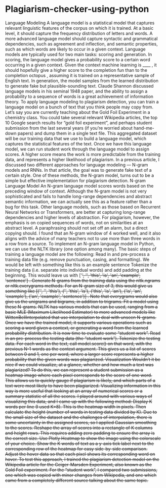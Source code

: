 # Plagiarism-checker-using-python

<p>Language Modeling
A language model is a statistical model that captures relevant linguistic features of the corpus on which it is trained. At a basic level, it should capture the frequency distribution of letters and words. A more advanced language model should capture syntactic and grammatical dependencies, such as agreement and inflection, and semantic properties, such as which words are likely to occur in a given context. Language models are typically used for two main tasks: scoring and generation. In scoring, the language model gives a probability score to a certain word occurring in a given context. Given the context machine learning is ____ , it should hopefully give a higher score to the completion fun than to the completion octopus , assuming it is trained on a representative sample of English text. In generation, the model samples from the learned distribution to generate fake but plausible-sounding text. Claude Shannon discussed language models in his seminal 1948 paper, and the ability to assign a probability to a sequence of words is a great achievement of information theory.
To apply language modeling to plagiarism detection, you can train a language model on a bunch of text that you think people may copy from. Let’s say you are currently teaching about the Gold Foil Experiment in a chemistry class. You could take several relevant Wikipedia articles, the top 10 Google search results for “gold foil experiment”, and perhaps student submission from the last several years (if you’re worried about hand-me-down papers) and dump them in a single text file. This aggregated dataset will be our training data that we use to build a language model, which captures the statistical features of the text. Once we have this language model, we can run student work through the language model to assign scores. A higher score means the work is more predictable from the training data, and represents a higher likelihood of plagiarism.
In a previous article, I discussed two different approaches for language modeling — N-gram models and RNNs. In that article, the goal was to generate fake text of a certain style. One of these methods, the N-gram model, turns out to be a simple but effective implementation for plagiarism detection.
N-gram Language Model
An N-gram language model scores words based on the preceding window of context. Although the N-gram model is not very sophisticated and fails to handle long-range dependencies and abstract semantic information, we can actually see this as a feature rather than a bug for this task. Other language models, such as those based on Recurrent Neural Networks or Transformers, are better at capturing long-range dependencies and higher levels of abstraction. For plagiarism, however, the emphasis is on copied sequences of words, not on similarities at an abstract level. A paraphrasing should not set off an alarm, but a direct copying should. I found that an N-gram window of 4 worked well, and it also aligns with the advice of many teachers not to use more than three words in a row from a source.
To implement an N-gram language model in Python, we can use the NLTK library (one option among many). The basic steps of training a language model are the following:
Read in and pre-process a training data file (e.g. remove punctuation, casing, and formatting). We would be left with something like this is an example sentence
Tokenize the training data (i.e. separate into individual words) and add padding at the beginning. This would leave us with ['<s>', '<s>', 'this', 'is', 'an', 'example', 'sentence'] .
Generate N-grams from the training data using the nltk.ngrams or nltk.everygrams methods. For an N-gram size of 3, this would give us something like [('<s>', '<s>', 'this'), ('<s>', 'this', 'is'), ('this', 'is', 'an'), ('is', 'an', 'example'), ('an', 'example', 'sentence')] . Note that everygrams would also give us the unigrams and bigrams, in addition to trigrams.
Fit a model using these N-grams. NLTK has various models that can be used, ranging from a basic MLE (Maximum Likelihood Estimator) to more advanced models like WittenBellInterpolated that use interpolation to deal with unseen N-grams.
Once we have the trained model, it supports various operations such as scoring a word given a context, or generating a word from the learned probability distribution. It is now time to evaluate some “student work”.
Read in an pre-process the testing data (the “student work”).
Tokenize the testing data.
For each word in the text, call model.score() on that word, with the previous N-1 words as the context argument.
This gives us a list of scores between 0 and 1, one per word, where a larger score represents a higher probability that the given words was plagiarized.
Visualization
Wouldn’t it be nice if we could visualize, at a glance, whether and how much a text was plagiarized? To do this, we can represent a student submission as a heatmap image where each pixel corresponds to the score of one word. This allows us to quickly gauge if plagiarism is likely, and which parts of a text were most likely to have been plagiarized. Visualizing information in this way is more useful that looking at an array of numerical scores or a summary statistic of all the scores.
I played around with various ways of visualizing this data, and I came up with the following method:
Display K words per line (I used K=8). This is the heatmap width in pixels. Then calculate the height (number of words in testing data divided by K).
Due to the small size of the dataset and the challenges of interpolation, there is some uncertainty in the assigned scores, so I applied Gaussian smoothing to the scores.
Reshape the array of scores into a rectangle of K columns and height rows. This requires adding zero padding to ensure the array is the correct size.
Use Plotly Heatmap to show the image using the colorscale of your choice.
Show the K words of text as a y-axis tick label next to the corresponding row of the heatmap for easy side-by-side comparison. Adjust the hover data so that each pixel shows its corresponding word on hover.
To test this approach, I trained the plagiarism detection model on the Wikipedia article for the Geiger-Marsden Experiment, also known as the Gold Foil experiment. For the “student work”, I compared two submissions, one which was copied with minor changes from Wikipedia, and one which came from a completely different source talking about the same topic.</p>
